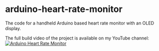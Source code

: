 # arduino-heart-rate-monitor
The code for a handheld Arduino based heart rate monitor with an OLED display.

The full build video of the project is available on my YouTube channel:
[![Arduino Heart Rate Monitor](https://img.youtube.com/vi/iVN3gXZ72P8/0.jpg)](https://www.youtube.com/watch?v=iVN3gXZ72P8)
